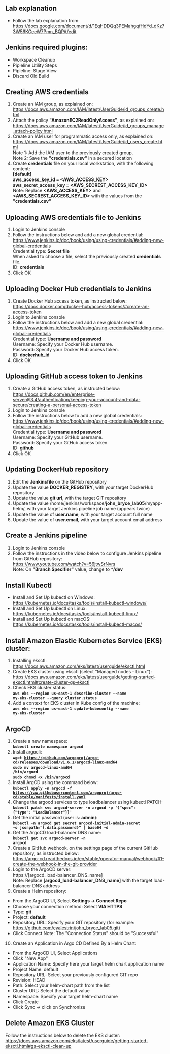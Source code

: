 ## Lab explanation
* Follow the lab explanation from:  
  https://docs.google.com/document/d/1EqHDDQq3PEMahgqfHdYd_dKz73W56KGeeW7Pmn_BQPA/edit  

## Jenkins required plugins:
* Workspace Cleanup
* Pipleline Utility Steps
* Pipleline: Stage View
* Discard Old Build

## Creating AWS credentials
1. Create an IAM group, as explained on:  
 https://docs.aws.amazon.com/IAM/latest/UserGuide/id_groups_create.html
2. Attach the policy **"AmazonEC2ReadOnlyAccess"**, as explained on:  
  https://docs.aws.amazon.com/IAM/latest/UserGuide/id_groups_manage_attach-policy.html
3. Create an IAM user for programmatic access only, as explained on:  
  https://docs.aws.amazon.com/IAM/latest/UserGuide/id_users_create.html  
  Note 1: Add the IAM user to the previously created group.  
  Note 2: Save the **"credentials.csv"** in a secured location  
4. Create **credentials** file on your local workstation, with the following content:  
  **[default]**  
  **aws_access_key_id = <AWS_ACCESS_KEY>**  
  **aws_secret_access_key = <AWS_SECREST_ACCESS_KEY_ID>**  
  Note: Replace **<AWS_ACCESS_KEY>** and **<AWS_SECREST_ACCESS_KEY_ID>** with the values from the **"credentials.csv"**  

## Uploading AWS credentials file to Jenkins
1. Login to Jenkins console
2. Follow the instructions below and add a new global credential:  
   https://www.jenkins.io/doc/book/using/using-credentials/#adding-new-global-credentials  
   Credential type: **Secret file**  
   When asked to choose a file, select the previously created **credentials** file.  
   ID: **credentials**
3. Click OK

## Uploading Docker Hub credentials to Jenkins
1. Create Docker Hub access token, as instructed below:  
   https://docs.docker.com/docker-hub/access-tokens/#create-an-access-token
2. Login to Jenkins console
3. Follow the instructions below and add a new global credential:  
   https://www.jenkins.io/doc/book/using/using-credentials/#adding-new-global-credentials  
   Credential type: **Username and password**  
   Username: Specify your Docker Hub username.  
   Password: Specify your Docker Hub access token.  
   ID: **dockerhub_id**
4. Click OK

## Uploading GitHub access token to Jenkins
1. Create a GitHub access token, as instructed below:  
   https://docs.github.com/en/enterprise-server@3.4/authentication/keeping-your-account-and-data-secure/creating-a-personal-access-token
2. Login to Jenkins console
3. Follow the instructions below to add a new global credentials:  
   https://www.jenkins.io/doc/book/using/using-credentials/#adding-new-global-credentials  
   Credential type: **Username and password**  
   Username: Specify your GitHub username.  
   Password: Specify your GitHub access token.  
   ID: **github**
4. Click OK

## Updating DockerHub repository
1. Edit the **Jenkinsfile** on the GitHub repository
2. Update the value **DOCKER_REGISTRY**, with your target DockerHub repository
3. Update the value **git url**, with the target GIT repository
4. Update the value /home/jenkins/workspace/**john_bryce_lab05**/myapp-helm/, with your target Jenkins pipeline job name (appears twice)
5. Update the value of **user.name**, with your target account full name
6. Update the value of **user.email**, with your target account email address

## Create a Jenkins pipeline
1. Login to Jenkins console
2. Follow the instructions in the video below to configure Jenkins pipeline from GitHub repository:  
   https://www.youtube.com/watch?v=56jtwSrNvrs  
   Note: On **"Branch Specifier"** value, change to ***/dev**

## Install Kubectl
* Install and Set Up kubectl on Windows:  
  https://kubernetes.io/docs/tasks/tools/install-kubectl-windows/
* Install and Set Up kubectl on Linux:  
  https://kubernetes.io/docs/tasks/tools/install-kubectl-linux/
* Install and Set Up kubectl on macOS:  
  https://kubernetes.io/docs/tasks/tools/install-kubectl-macos/

## Install Amazon Elastic Kubernetes Service (EKS) cluster:
1. Installing eksctl:  
  https://docs.aws.amazon.com/eks/latest/userguide/eksctl.html
2. Create EKS cluster using eksctl (select "Managed nodes - Linux"):  
  https://docs.aws.amazon.com/eks/latest/userguide/getting-started-eksctl.html#create-cluster-gs-eksctl
3. Check EKS cluster status:  
  **<code>aws eks --region us-east-1 describe-cluster --name my-eks-cluster --query cluster.status</code>**  
4. Add a context for EKS cluster in Kube config of the machine:  
  **<code>aws eks --region us-east-1 update-kubeconfig --name my-eks-cluster</code>** 

## ArgoCD
1. Create a new namespace:  
  **<code>kubectl create namespace argocd</code>**  
2. Install argocli:  
  **<code>wget https://github.com/argoproj/argo-cd/releases/download/v1.6.1/argocd-linux-amd64</code>**  
  **<code>sudo mv argocd-linux-amd64 /bin/argocd</code>**  
  **<code>sudo chmod +x /bin/argocd</code>**  
3. Install ArgCD using the command below:  
  **<code>kubectl apply -n argocd -f https://raw.githubusercontent.com/argoproj/argo-cd/stable/manifests/install.yaml</code>**  
4. Change the argocd services to type loadbalancer using kubectl PATCH:  
  **<code>kubectl patch svc argocd-server -n argocd -p '{"spec": {"type": "LoadBalancer"}}'</code>**  
5. Get the initial password (user is: **admin**):  
  **<code>kubectl -n argocd get secret argocd-initial-admin-secret -o jsonpath="{.data.password}" | base64 -d</code>**  
6. Get the ArgoCD load-balancer DNS name:  
  **<code>kubectl get svc argocd-server -n argocd</code>**  
7. Create a GitHub webhook, on the settings page of the current GitHub repository, as instructed below:  
  https://argo-cd.readthedocs.io/en/stable/operator-manual/webhook/#1-create-the-webhook-in-the-git-provider  
8. Login to the ArgoCD server:  
  https://[argocd_load-balancer_DNS_name]  
  Note: Replace **[argocd_load-balancer_DNS_name]** with the target load-balancer DNS address  
9. Create a Helm repository:  
  * From the ArgoCD UI, Select **Settings -> Connect Repo**  
  * Choose your connection method: Select **VIA HTTPS**  
  * Type: **git**  
  * Project: **default**  
  * Repository URL: Specify your GIT repository (for example: https://github.com/eyalestrin/john_bryce_lab05.git)
  * Click Connect
  Note: The "Connection Status" should be "Successful"  
10. Create an Application in Argo CD Defined By a Helm Chart:  
  * From the ArgoCD UI, Select Applications  
  * Click "New App"  
  * Application Name: Specify here your target helm chart application name  
  * Project Name: default  
  * Repository URL: Select your previously configured GIT repo  
  * Revision: HEAD  
  * Path: Select your helm-chart path from the list  
  * Cluster URL: Select the default value  
  * Namespace: Specify your target helm-chart name  
  * Click Create  
  * Click Sync -> click on Synchronize  

## Delete Amazon EKS Cluster
Follow the instructions below to delete the EKS cluster:  
https://docs.aws.amazon.com/eks/latest/userguide/getting-started-eksctl.html#gs-eksctl-clean-up
